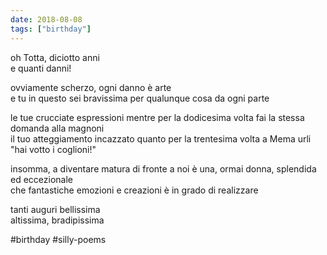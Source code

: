 ```yaml
---
date: 2018-08-08
tags: ["birthday"]
---
```

oh Totta, diciotto anni   
e quanti danni!

ovviamente scherzo, ogni danno è arte   
e tu in questo sei bravissima per qualunque cosa da ogni parte

le tue crucciate espressioni mentre per la dodicesima volta fai la stessa domanda alla magnoni   
il tuo atteggiamento incazzato quanto per la trentesima volta a Mema urli "hai votto i coglioni!"

insomma, a diventare matura di fronte a noi è una, ormai donna, splendida ed eccezionale   
che fantastiche emozioni e creazioni è in grado di realizzare

tanti auguri bellissima   
altissima, bradipissima

#birthday #silly-poems
